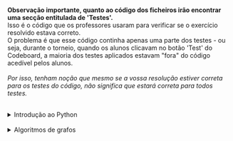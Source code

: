 <br>**Observação importante, quanto ao código dos ficheiros irão encontrar uma secção entitulada de 'Testes'.**
<br>Isso é o código que os professores usaram para verificar se o exercício resolvido estava correto.
<br>O problema é que esse código continha apenas uma parte dos testes - ou seja, durante o torneio, quando os alunos clicavam no botão 'Test' do Codeboard, a maioria dos testes aplicados estavam "fora" do código acedível pelos alunos.
<br>
<br>*Por isso, tenham noção que mesmo se a vossa resolução estiver correta para os testes do código, não significa que estará correta para todos testes.*

<br>

<details>
    <summary>Introdução ao Python</summary>

<ul>
<details><summary><a href="1ºT/aloca.html">Aloca</a></summary>https://codeboard.io/projects/311283</details>
<details><summary><a href="1ºT/apelidos.html">Apelidos</a></summary>https://codeboard.io/projects/311284</details>
<details><summary><a href="1ºT/cruzamentos.html">Cruzamentos</a></summary>https://codeboard.io/projects/311285</details>
<details><summary><a href="1ºT/diferentes.html">Diferentes</a></summary></details>
<details><summary><a href="1ºT/fatoriza.html">Fatoriza</a></summary></details>
<details><summary><a href="1ºT/formata.html">Formata</a></summary>https://codeboard.io/projects/312631</details>
<details><summary><a href="1ºT/formula1.html">Formula 1</a></summary></details>
<details><summary><a href="1ºT/frequenica.html">Frequência</a></summary>https://codeboard.io/projects/311413</details>
<details><summary><a href="1ºT/futebol.html">Futebol</a></summary>https://codeboard.io/projects/311417</details>
<details><summary><a href="1ºT/hacker.html">Hacker</a></summary>https://codeboard.io/projects/311431</details>
<details><summary><a href="1ºT/horaio.html">Horário</a></summary>https://codeboard.io/projects/312630</details>
<details><summary><a href="1ºT/isbn.html">ISBN</a></summary>https://codeboard.io/projects/311435</details>
<details><summary><a href="1ºT/repete.html">Repete</a></summary></details>
<details><summary><a href="1ºT/robot.html">Robot</a></summary>https://codeboard.io/projects/311441</details>
<details><summary><a href="1ºT/area.html">Area</a></summary></details>
</ul>
</details>

<br>

<details>
    <summary>Algoritmos de grafos</summary>

<ul>
</ul>

<br><br>

[![retroceder](https://raw.githubusercontent.com/David81820/Recursos-LCC/main/Rewind.png)](https://david81820.github.io/Recursos-LCC/2ano/2sem/LA2)
